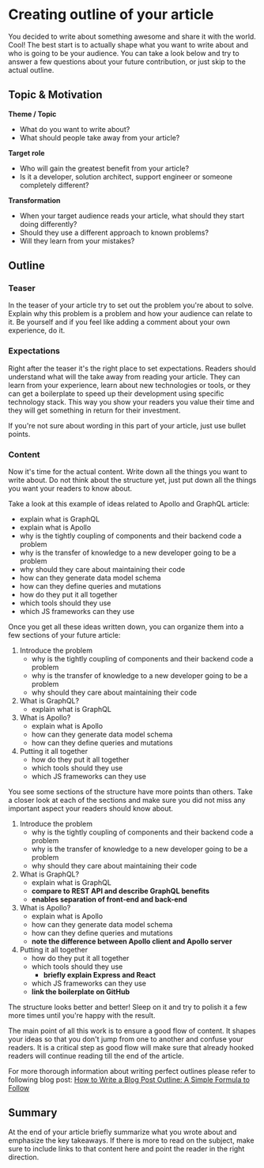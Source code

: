 # Creating outline of your article

You decided to write about something awesome and share it with the world. Cool! The best start is to actually shape what you want to write about and who is going to be your audience. You can take a look below and try to answer a few questions about your future contribution, or just skip to the actual outline.

## Topic & Motivation

**Theme / Topic**

- What do you want to write about?
- What should people take away from your article?

**Target role**

- Who will gain the greatest benefit from your article?
- Is it a developer, solution architect, support engineer or someone completely different?

**Transformation**

- When your target audience reads your article, what should they start doing differently?
- Should they use a different approach to known problems?
- Will they learn from your mistakes?

## Outline

### Teaser

In the teaser of your article try to set out the problem you're about to solve. Explain why this problem is a problem and how your audience can relate to it. Be yourself and if you feel like adding a comment about your own experience, do it.

### Expectations

Right after the teaser it's the right place to set expectations. Readers should understand what will the take away from reading your article. They can learn from your experience, learn about new technologies or tools, or they can get a boilerplate to speed up their development using specific technology stack. This way you show your readers you value their time and they will get something in return for their investment.

If you're not sure about wording in this part of your article, just use bullet points.

### Content

Now it's time for the actual content. Write down all the things you want to write about. Do not think about the structure yet, just put down all the things you want your readers to know about.

Take a look at this example of ideas related to Apollo and GraphQL article:

- explain what is GraphQL
- explain what is Apollo
- why is the tightly coupling of components and their backend code a problem
- why is the transfer of knowledge to a new developer going to be a problem
- why should they care about maintaining their code
- how can they generate data model schema
- how can they define queries and mutations
- how do they put it all together
- which tools should they use
- which JS frameworks can they use

Once you get all these ideas written down, you can organize them into a few sections of your future article:

1. Introduce the problem
    - why is the tightly coupling of components and their backend code a problem
    - why is the transfer of knowledge to a new developer going to be a problem
    - why should they care about maintaining their code
2. What is GraphQL?
    - explain what is GraphQL
3. What is Apollo?
    - explain what is Apollo
    - how can they generate data model schema
    - how can they define queries and mutations
4. Putting it all together
    - how do they put it all together
    - which tools should they use
    - which JS frameworks can they use

You see some sections of the structure have more points than others. Take a closer look at each of the sections and make sure you did not miss any important aspect your readers should know about.
1. Introduce the problem
    - why is the tightly coupling of components and their backend code a problem
    - why is the transfer of knowledge to a new developer going to be a problem
    - why should they care about maintaining their code
2. What is GraphQL?
    - explain what is GraphQL
    - **compare to REST API and describe GraphQL benefits**
    - **enables separation of front-end and back-end**
3. What is Apollo?
    - explain what is Apollo
    - how can they generate data model schema
    - how can they define queries and mutations
    - **note the difference between Apollo client and Apollo server**
4. Putting it all together
    - how do they put it all together
    - which tools should they use
      - **briefly explain Express and React**
    - which JS frameworks can they use
    - **link the boilerplate on GitHub**

The structure looks better and better! Sleep on it and try to polish it a few more times until you're happy with the result.

The main point of all this work is to ensure a good flow of content. It shapes your ideas so that you don't jump from one to another and confuse your readers. It is a critical step as good flow will make sure that already hooked readers will continue reading till the end of the article.

For more thorough information about writing perfect outlines please refer to following blog post: [How to Write a Blog Post Outline: A Simple Formula to Follow](https://blog.hubspot.com/marketing/how-to-write-blog-post-outline)

## Summary

At the end of your article briefly summarize what you wrote about and emphasize the key takeaways. If there is more to read on the subject, make sure to include links to that content here and point the reader in the right direction.

